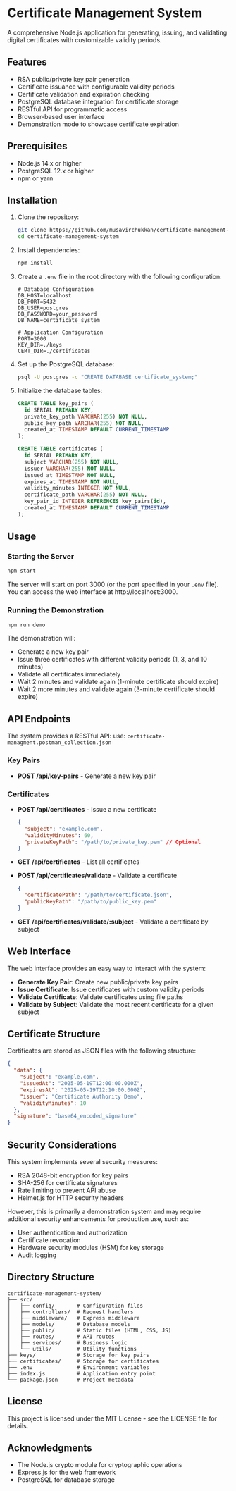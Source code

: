 # Certificate Management System

A comprehensive Node.js application for generating, issuing, and validating digital certificates with customizable validity periods.

## Features

- RSA public/private key pair generation
- Certificate issuance with configurable validity periods
- Certificate validation and expiration checking
- PostgreSQL database integration for certificate storage
- RESTful API for programmatic access
- Browser-based user interface
- Demonstration mode to showcase certificate expiration

## Prerequisites

- Node.js 14.x or higher
- PostgreSQL 12.x or higher
- npm or yarn

## Installation

1. Clone the repository:

   ```bash
   git clone https://github.com/musavirchukkan/certificate-management-system.git
   cd certificate-management-system
   ```

2. Install dependencies:

   ```bash
   npm install
   ```

3. Create a `.env` file in the root directory with the following configuration:

   ```
   # Database Configuration
   DB_HOST=localhost
   DB_PORT=5432
   DB_USER=postgres
   DB_PASSWORD=your_password
   DB_NAME=certificate_system

   # Application Configuration
   PORT=3000
   KEY_DIR=./keys
   CERT_DIR=./certificates
   ```

4. Set up the PostgreSQL database:

   ```bash
   psql -U postgres -c "CREATE DATABASE certificate_system;"
   ```

5. Initialize the database tables:

   ```sql
   CREATE TABLE key_pairs (
     id SERIAL PRIMARY KEY,
     private_key_path VARCHAR(255) NOT NULL,
     public_key_path VARCHAR(255) NOT NULL,
     created_at TIMESTAMP DEFAULT CURRENT_TIMESTAMP
   );

   CREATE TABLE certificates (
     id SERIAL PRIMARY KEY,
     subject VARCHAR(255) NOT NULL,
     issuer VARCHAR(255) NOT NULL,
     issued_at TIMESTAMP NOT NULL,
     expires_at TIMESTAMP NOT NULL,
     validity_minutes INTEGER NOT NULL,
     certificate_path VARCHAR(255) NOT NULL,
     key_pair_id INTEGER REFERENCES key_pairs(id),
     created_at TIMESTAMP DEFAULT CURRENT_TIMESTAMP
   );
   ```

## Usage

### Starting the Server

```bash
npm start
```

The server will start on port 3000 (or the port specified in your `.env` file). You can access the web interface at http://localhost:3000.

### Running the Demonstration

```bash
npm run demo
```

The demonstration will:

- Generate a new key pair
- Issue three certificates with different validity periods (1, 3, and 10 minutes)
- Validate all certificates immediately
- Wait 2 minutes and validate again (1-minute certificate should expire)
- Wait 2 more minutes and validate again (3-minute certificate should expire)

## API Endpoints

The system provides a RESTful API:
use: `certificate-managment.postman_collection.json`

### Key Pairs

- **POST /api/key-pairs** - Generate a new key pair

### Certificates

- **POST /api/certificates** - Issue a new certificate

  ```json
  {
    "subject": "example.com",
    "validityMinutes": 60,
    "privateKeyPath": "/path/to/private_key.pem" // Optional
  }
  ```

- **GET /api/certificates** - List all certificates

- **POST /api/certificates/validate** - Validate a certificate

  ```json
  {
    "certificatePath": "/path/to/certificate.json",
    "publicKeyPath": "/path/to/public_key.pem"
  }
  ```

- **GET /api/certificates/validate/:subject** - Validate a certificate by subject

## Web Interface

The web interface provides an easy way to interact with the system:

- **Generate Key Pair**: Create new public/private key pairs
- **Issue Certificate**: Issue certificates with custom validity periods
- **Validate Certificate**: Validate certificates using file paths
- **Validate by Subject**: Validate the most recent certificate for a given subject

## Certificate Structure

Certificates are stored as JSON files with the following structure:

```json
{
  "data": {
    "subject": "example.com",
    "issuedAt": "2025-05-19T12:00:00.000Z",
    "expiresAt": "2025-05-19T12:10:00.000Z",
    "issuer": "Certificate Authority Demo",
    "validityMinutes": 10
  },
  "signature": "base64_encoded_signature"
}
```

## Security Considerations

This system implements several security measures:

- RSA 2048-bit encryption for key pairs
- SHA-256 for certificate signatures
- Rate limiting to prevent API abuse
- Helmet.js for HTTP security headers

However, this is primarily a demonstration system and may require additional security enhancements for production use, such as:

- User authentication and authorization
- Certificate revocation
- Hardware security modules (HSM) for key storage
- Audit logging

## Directory Structure

```
certificate-management-system/
├── src/
│   ├── config/       # Configuration files
│   ├── controllers/  # Request handlers
│   ├── middleware/   # Express middleware
│   ├── models/       # Database models
│   ├── public/       # Static files (HTML, CSS, JS)
│   ├── routes/       # API routes
│   ├── services/     # Business logic
│   └── utils/        # Utility functions
├── keys/             # Storage for key pairs
├── certificates/     # Storage for certificates
├── .env              # Environment variables
├── index.js          # Application entry point
└── package.json      # Project metadata
```

## License

This project is licensed under the MIT License - see the LICENSE file for details.

## Acknowledgments

- The Node.js crypto module for cryptographic operations
- Express.js for the web framework
- PostgreSQL for database storage
